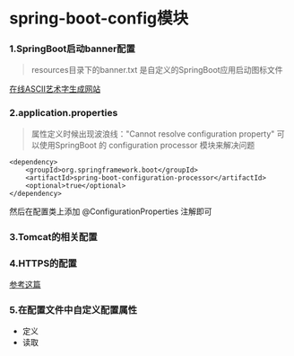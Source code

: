 # spring-boot-config模块
### 1.SpringBoot启动banner配置

 > resources目录下的banner.txt 是自定义的SpringBoot应用启动图标文件

[在线ASCII艺术字生成网站](https://tools.kalvinbg.cn/txt/ascii)
 
### 2.application.properties
> 属性定义时候出现波浪线："Cannot resolve configuration property"
> 可以使用SpringBoot 的 configuration processor 模块来解决问题
```$xslt
<dependency>
    <groupId>org.springframework.boot</groupId>
    <artifactId>spring-boot-configuration-processor</artifactId>
    <optional>true</optional>
</dependency>
```
然后在配置类上添加 @ConfigurationProperties 注解即可

### 3.Tomcat的相关配置
 

### 4.HTTPS的配置
[参考这篇](https://www.cnblogs.com/chenpi/p/9696371.html)

### 5.在配置文件中自定义配置属性
- 定义
- 读取



